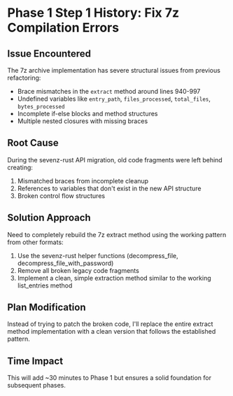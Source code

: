 # Phase 1 Step 1 History: Fix 7z Compilation Errors

## Issue Encountered
The 7z archive implementation has severe structural issues from previous refactoring:
- Brace mismatches in the `extract` method around lines 940-997
- Undefined variables like `entry_path`, `files_processed`, `total_files`, `bytes_processed`
- Incomplete if-else blocks and method structures
- Multiple nested closures with missing braces

## Root Cause
During the sevenz-rust API migration, old code fragments were left behind creating:
1. Mismatched braces from incomplete cleanup
2. References to variables that don't exist in the new API structure
3. Broken control flow structures

## Solution Approach
Need to completely rebuild the 7z extract method using the working pattern from other formats:
1. Use the sevenz-rust helper functions (decompress_file, decompress_file_with_password)
2. Remove all broken legacy code fragments
3. Implement a clean, simple extraction method similar to the working list_entries method

## Plan Modification
Instead of trying to patch the broken code, I'll replace the entire extract method implementation with a clean version that follows the established pattern.

## Time Impact
This will add ~30 minutes to Phase 1 but ensures a solid foundation for subsequent phases.